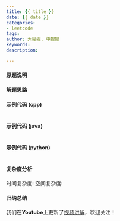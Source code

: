 ```yaml
---
title: {{ title }}
date: {{ date }}
categories:
- leetcode
tags:
author: 大猩猩, 中猩猩
keywords:
description:

---
```

#### 原题说明

<!--more-->

#### 解题思路


#### 示例代码 (cpp)
```cpp
```

#### 示例代码 (java)
```java
```

#### 示例代码 (python)
```python
```

#### 复杂度分析
时间复杂度:
空间复杂度:

#### 归纳总结
我们在**Youtube**上更新了[视频讲解](https://youtu.be/GSc-F_jlYWk)，欢迎关注！
